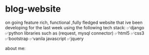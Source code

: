 # blog-website
on going feature rich, functional ,fully fledged website that ive been developing for the last week using the following tech stack:
✅django
✅python libraries such as (request, mysql connector)
✅html5
✅css3
✅bootstrap
✅vanila javascript
✅jquery

about me:


